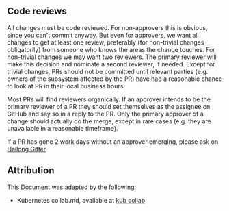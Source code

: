 ## Code reviews

All changes must be code reviewed. For non-approvers this is obvious, since
you can't commit anyway. But even for approvers, we want all changes to get at
least one review, preferably (for non-trivial changes obligatorily) from someone
who knows the areas the change touches. For non-trivial changes we may want two
reviewers. The primary reviewer will make this decision and nominate a second
reviewer, if needed. Except for trivial changes, PRs should not be committed
until relevant parties (e.g. owners of the subsystem affected by the PR) have
had a reasonable chance to look at PR in their local business hours.

Most PRs will find reviewers organically. If an approver intends to be the
primary reviewer of a PR they should set themselves as the assignee on GitHub
and say so in a reply to the PR. Only the primary approver of a change should
actually do the merge, except in rare cases (e.g. they are unavailable in a
reasonable timeframe).

If a PR has gone 2 work days without an approver emerging, please ask on [Hailong Gitter]

## Attribution

This Document was adapted by the following:
- Kubernetes collab.md, available at [kub collab]  

[kub collab]: https://raw.githubusercontent.com/kubernetes/community/master/contributors/devel/collab.md
[Hailong Gitter]: https://gitter.im/DevelGao/hailong
